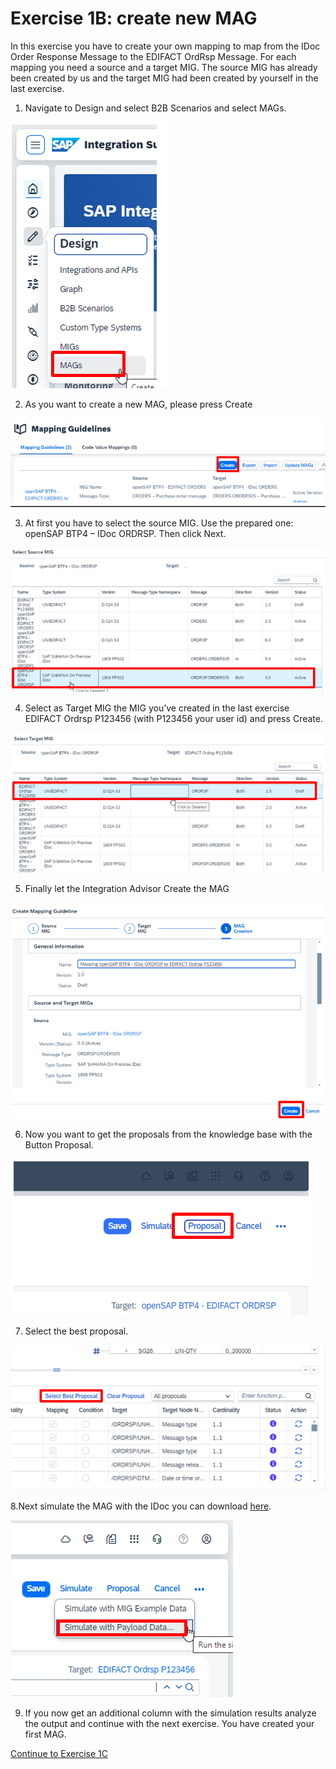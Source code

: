 # **Exercise 1B: create new MAG**

In this exercise you have to create your own mapping to map from the IDoc Order Response Message to the EDIFACT OrdRsp Message. For each mapping you need a source and a target MIG. The source MIG has already been created by us and the target MIG had been created by yourself in the last exercise.

1. Navigate to Design and select B2B Scenarios and select MAGs.

![image](assets/3.1.png)

2. As you want to create a new MAG, please press Create

![image](assets/3.2.png)

3. At first you have to select the source MIG. Use the prepared one: openSAP BTP4 – IDoc ORDRSP. Then click Next.

![image](assets/3.3.png)

4. Select as Target MIG the MIG you’ve created in the last exercise EDIFACT Ordrsp P123456 (with P123456 your user id) and press Create.

![image](assets/3.4.png)

5. Finally let the Integration Advisor Create the MAG

![image](assets/3.5.png)

6. Now you want to get the proposals from the knowledge base with the Button Proposal.

![image](assets/3.6.png)

7. Select the best proposal.

![image](assets/3.7.png)

8.Next simulate the MAG with the IDoc you can download [here](../Payload/ordrsp-idoc.xml).

![image](assets/3.8.png)

9. If you now get an additional column with the simulation results analyze the output and continue with the next exercise. You have created your first MAG.

[Continue to Exercise 1C](../Exercise1C/README.md)